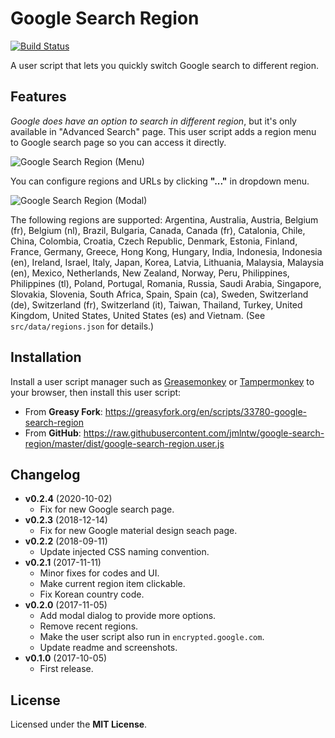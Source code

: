 # Google Search Region

[![Build Status](https://travis-ci.org/jmlntw/google-search-region.svg?branch=master)](https://travis-ci.org/jmlntw/google-search-region)

A user script that lets you quickly switch Google search to different region.

## Features

_Google does have an option to search in different region_, but it's only available in "Advanced Search" page. This user script adds a region menu to Google search page so you can access it directly.

![Google Search Region (Menu)](https://raw.githubusercontent.com/jmlntw/google-search-region/master/screenshot-menu.png)

You can configure regions and URLs by clicking **"..."** in dropdown menu.

![Google Search Region (Modal)](https://raw.githubusercontent.com/jmlntw/google-search-region/master/screenshot-modal.png)

The following regions are supported:
Argentina, Australia, Austria, Belgium (fr), Belgium (nl), Brazil, Bulgaria, Canada, Canada (fr), Catalonia, Chile, China, Colombia, Croatia, Czech Republic, Denmark, Estonia, Finland, France, Germany, Greece, Hong Kong, Hungary, India, Indonesia, Indonesia (en), Ireland, Israel, Italy, Japan, Korea, Latvia, Lithuania, Malaysia, Malaysia (en), Mexico, Netherlands, New Zealand, Norway, Peru, Philippines, Philippines (tl), Poland, Portugal, Romania, Russia, Saudi Arabia, Singapore, Slovakia, Slovenia, South Africa, Spain, Spain (ca), Sweden, Switzerland (de), Switzerland (fr), Switzerland (it), Taiwan, Thailand, Turkey, United Kingdom, United States, United States (es) and Vietnam.
(See `src/data/regions.json` for details.)

## Installation

Install a user script manager such as [Greasemonkey](http://www.greasespot.net/) or [Tampermonkey](https://tampermonkey.net/) to your browser, then install this user script:

* From **Greasy Fork**: <https://greasyfork.org/en/scripts/33780-google-search-region>
* From **GitHub**: <https://raw.githubusercontent.com/jmlntw/google-search-region/master/dist/google-search-region.user.js>

## Changelog

* **v0.2.4** (2020-10-02)
  * Fix for new Google search page.
* **v0.2.3** (2018-12-14)
  * Fix for new Google material design seach page.
* **v0.2.2** (2018-09-11)
  * Update injected CSS naming convention.
* **v0.2.1** (2017-11-11)
  * Minor fixes for codes and UI.
  * Make current region item clickable.
  * Fix Korean country code.
* **v0.2.0** (2017-11-05)
  * Add modal dialog to provide more options.
  * Remove recent regions.
  * Make the user script also run in `encrypted.google.com`.
  * Update readme and screenshots.
* **v0.1.0** (2017-10-05)
  * First release.

## License

Licensed under the **MIT License**.
